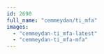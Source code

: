 ```yaml
---
id: 2690
full_name: "cemmeydan/ti_mfa"
images: 
  - "cemmeydan-ti_mfa-latest"
  - "cemmeydan-ti_mfa-mfa"
---
```

